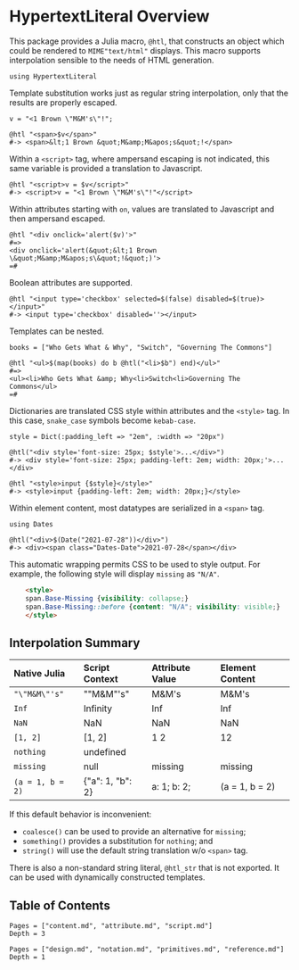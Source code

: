 # HypertextLiteral Overview

This package provides a Julia macro, `@htl`, that constructs an object
which could be rendered to `MIME"text/html"` displays. This macro
supports interpolation sensible to the needs of HTML generation.

    using HypertextLiteral

Template substitution works just as regular string interpolation, only
that the results are properly escaped.

    v = "<1 Brown \"M&M's\"!";

    @htl "<span>$v</span>"
    #-> <span>&lt;1 Brown &quot;M&amp;M&apos;s&quot;!</span>

Within a `<script>` tag, where ampersand escaping is not indicated, this
same variable is provided a translation to Javascript.

    @htl "<script>v = $v</script>"
    #-> <script>v = "<1 Brown \"M&M's\"!"</script>

Within attributes starting with `on`, values are translated to
Javascript and then ampersand escaped.

    @htl "<div onclick='alert($v)'>"
    #=>
    <div onclick='alert(&quot;&lt;1 Brown \&quot;M&amp;M&apos;s\&quot;!&quot;)'>
    =#

Boolean attributes are supported.

    @htl "<input type='checkbox' selected=$(false) disabled=$(true)></input>"
    #-> <input type='checkbox' disabled=''></input>

Templates can be nested.

    books = ["Who Gets What & Why", "Switch", "Governing The Commons"]

    @htl "<ul>$(map(books) do b @htl("<li>$b") end)</ul>"
    #=>
    <ul><li>Who Gets What &amp; Why<li>Switch<li>Governing The Commons</ul>
    =#

Dictionaries are translated CSS style within attributes and the
`<style>` tag. In this case, `snake_case` symbols become `kebab-case`.

    style = Dict(:padding_left => "2em", :width => "20px")

    @htl("<div style='font-size: 25px; $style'>...</div>")
    #-> <div style='font-size: 25px; padding-left: 2em; width: 20px;'>...</div>

    @htl "<style>input {$style}</style>"
    #-> <style>input {padding-left: 2em; width: 20px;}</style>

Within element content, most datatypes are serialized in a `<span>` tag.

    using Dates

    @htl("<div>$(Date("2021-07-28"))</div>")
    #-> <div><span class="Dates-Date">2021-07-28</span></div>

This automatic wrapping permits CSS to be used to style output. For
example, the following style will display `missing` as `"N/A"`.

```HTML
    <style>
    span.Base-Missing {visibility: collapse;}
    span.Base-Missing::before {content: "N/A"; visibility: visible;}
    </style>
```

## Interpolation Summary

| Native Julia         | Script Context   | Attribute Value | Element Content |
|:-------------------- |:---------------- |:--------------- |:--------------- |
| `"\"M&M\"'s"`        | "\"M&M\"'s"      | M&amp;M&apos;s  | M&amp;M&apos;s  |
| `Inf`                | Infinity         | Inf             | Inf             |
| `NaN`                | NaN              | NaN             | NaN             |
| `[1, 2]`             | [1, 2]           | 1 2             | 12              |
| `nothing`            | undefined        |                 |                 |
| `missing`            | null             | missing         | <span class="Base-Missing">missing</span> |
| `(a = 1, b = 2)`     | {"a": 1, "b": 2} | a: 1; b: 2;     | <span class="Core-NamedTuple">(a = 1, b = 2)</span> |

If this default behavior is inconvenient:

* `coalesce()` can be used to provide an alternative for `missing`;
* `something()` provides a substitution for `nothing`; and
* `string()` will use the default string translation w/o `<span>` tag.

There is also a non-standard string literal, `@htl_str` that is not
exported. It can be used with dynamically constructed templates.

## Table of Contents

```@contents
Pages = ["content.md", "attribute.md", "script.md"]
Depth = 3
```

```@contents
Pages = ["design.md", "notation.md", "primitives.md", "reference.md"]
Depth = 1
```
